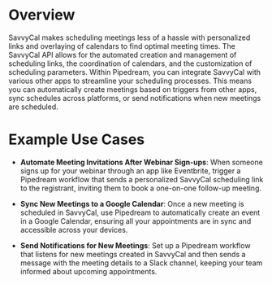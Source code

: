 # Overview

SavvyCal makes scheduling meetings less of a hassle with personalized links and overlaying of calendars to find optimal meeting times. The SavvyCal API allows for the automated creation and management of scheduling links, the coordination of calendars, and the customization of scheduling parameters. Within Pipedream, you can integrate SavvyCal with various other apps to streamline your scheduling processes. This means you can automatically create meetings based on triggers from other apps, sync schedules across platforms, or send notifications when new meetings are scheduled.

# Example Use Cases

- **Automate Meeting Invitations After Webinar Sign-ups**: When someone signs up for your webinar through an app like Eventbrite, trigger a Pipedream workflow that sends a personalized SavvyCal scheduling link to the registrant, inviting them to book a one-on-one follow-up meeting.

- **Sync New Meetings to a Google Calendar**: Once a new meeting is scheduled in SavvyCal, use Pipedream to automatically create an event in a Google Calendar, ensuring all your appointments are in sync and accessible across your devices.

- **Send Notifications for New Meetings**: Set up a Pipedream workflow that listens for new meetings created in SavvyCal and then sends a message with the meeting details to a Slack channel, keeping your team informed about upcoming appointments.
